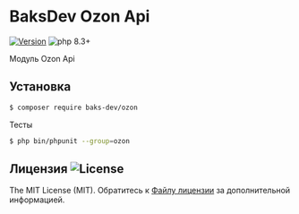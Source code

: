 # BaksDev Ozon Api

[![Version](https://img.shields.io/badge/version-7.1.1-blue)](https://github.com/baks-dev/ozon/releases)
![php 8.3+](https://img.shields.io/badge/php-min%208.3-red.svg)

Модуль Ozon Api

## Установка

``` bash
$ composer require baks-dev/ozon
```

Тесты

``` bash
$ php bin/phpunit --group=ozon
```


## Лицензия ![License](https://img.shields.io/badge/MIT-green)

The MIT License (MIT). Обратитесь к [Файлу лицензии](LICENSE.md) за дополнительной информацией.
